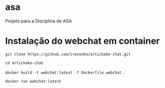# asa
Projeto para a Disciplina de ASA

# Instalação do webchat em container

`git clone https://github.com/irevenko/artichoke-chat.git`

`cd artichoke-chat`

`docker build -t webchat:latest -f Dockerfile.webchat` .

`docker run webchat:latest`
